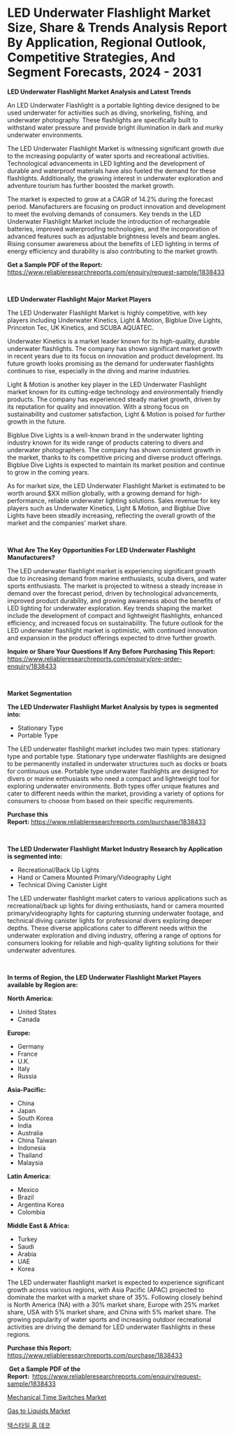 <p><h1>LED Underwater Flashlight Market Size, Share & Trends Analysis Report By Application, Regional Outlook, Competitive Strategies, And Segment Forecasts, 2024 - 2031</h1></p><p><strong>LED Underwater Flashlight Market Analysis and Latest Trends</strong></p>
<p><p>An LED Underwater Flashlight is a portable lighting device designed to be used underwater for activities such as diving, snorkeling, fishing, and underwater photography. These flashlights are specifically built to withstand water pressure and provide bright illumination in dark and murky underwater environments.</p><p>The LED Underwater Flashlight Market is witnessing significant growth due to the increasing popularity of water sports and recreational activities. Technological advancements in LED lighting and the development of durable and waterproof materials have also fueled the demand for these flashlights. Additionally, the growing interest in underwater exploration and adventure tourism has further boosted the market growth.</p><p>The market is expected to grow at a CAGR of 14.2% during the forecast period. Manufacturers are focusing on product innovation and development to meet the evolving demands of consumers. Key trends in the LED Underwater Flashlight Market include the introduction of rechargeable batteries, improved waterproofing technologies, and the incorporation of advanced features such as adjustable brightness levels and beam angles. Rising consumer awareness about the benefits of LED lighting in terms of energy efficiency and durability is also contributing to the market growth.</p></p>
<p><strong>Get a Sample PDF of the Report:&nbsp;</strong> <a href="https://www.reliableresearchreports.com/enquiry/request-sample/1838433">https://www.reliableresearchreports.com/enquiry/request-sample/1838433</a></p>
<p>&nbsp;</p>
<p><strong>LED Underwater Flashlight Major Market Players</strong></p>
<p><p>The LED Underwater Flashlight Market is highly competitive, with key players including Underwater Kinetics, Light & Motion, Bigblue Dive Lights, Princeton Tec, UK Kinetics, and SCUBA AQUATEC. </p><p>Underwater Kinetics is a market leader known for its high-quality, durable underwater flashlights. The company has shown significant market growth in recent years due to its focus on innovation and product development. Its future growth looks promising as the demand for underwater flashlights continues to rise, especially in the diving and marine industries.</p><p>Light & Motion is another key player in the LED Underwater Flashlight market known for its cutting-edge technology and environmentally friendly products. The company has experienced steady market growth, driven by its reputation for quality and innovation. With a strong focus on sustainability and customer satisfaction, Light & Motion is poised for further growth in the future.</p><p>Bigblue Dive Lights is a well-known brand in the underwater lighting industry known for its wide range of products catering to divers and underwater photographers. The company has shown consistent growth in the market, thanks to its competitive pricing and diverse product offerings. Bigblue Dive Lights is expected to maintain its market position and continue to grow in the coming years.</p><p>As for market size, the LED Underwater Flashlight Market is estimated to be worth around $XX million globally, with a growing demand for high-performance, reliable underwater lighting solutions. Sales revenue for key players such as Underwater Kinetics, Light & Motion, and Bigblue Dive Lights have been steadily increasing, reflecting the overall growth of the market and the companies' market share.</p></p>
<p>&nbsp;</p>
<p><strong>What Are The Key Opportunities For LED Underwater Flashlight Manufacturers?</strong></p>
<p><p>The LED underwater flashlight market is experiencing significant growth due to increasing demand from marine enthusiasts, scuba divers, and water sports enthusiasts. The market is projected to witness a steady increase in demand over the forecast period, driven by technological advancements, improved product durability, and growing awareness about the benefits of LED lighting for underwater exploration. Key trends shaping the market include the development of compact and lightweight flashlights, enhanced efficiency, and increased focus on sustainability. The future outlook for the LED underwater flashlight market is optimistic, with continued innovation and expansion in the product offerings expected to drive further growth.</p></p>
<p><strong>Inquire or Share Your Questions If Any Before Purchasing This Report:</strong> <a href="https://www.reliableresearchreports.com/enquiry/pre-order-enquiry/1838433">https://www.reliableresearchreports.com/enquiry/pre-order-enquiry/1838433</a></p>
<p>&nbsp;</p>
<p><strong>Market Segmentation</strong></p>
<p><strong>The LED Underwater Flashlight Market Analysis by types is segmented into:</strong></p>
<p><ul><li>Stationary Type</li><li>Portable Type</li></ul></p>
<p><p>The LED underwater flashlight market includes two main types: stationary type and portable type. Stationary type underwater flashlights are designed to be permanently installed in underwater structures such as docks or boats for continuous use. Portable type underwater flashlights are designed for divers or marine enthusiasts who need a compact and lightweight tool for exploring underwater environments. Both types offer unique features and cater to different needs within the market, providing a variety of options for consumers to choose from based on their specific requirements.</p></p>
<p><strong>Purchase this Report:&nbsp;</strong><a href="https://www.reliableresearchreports.com/purchase/1838433">https://www.reliableresearchreports.com/purchase/1838433</a></p>
<p>&nbsp;</p>
<p><strong>The LED Underwater Flashlight Market Industry Research by Application is segmented into:</strong></p>
<p><ul><li>Recreational/Back Up Lights</li><li>Hand or Camera Mounted Primary/Videography Light</li><li>Technical Diving Canister Light</li></ul></p>
<p><p>The LED underwater flashlight market caters to various applications such as recreational/back up lights for diving enthusiasts, hand or camera mounted primary/videography lights for capturing stunning underwater footage, and technical diving canister lights for professional divers exploring deeper depths. These diverse applications cater to different needs within the underwater exploration and diving industry, offering a range of options for consumers looking for reliable and high-quality lighting solutions for their underwater adventures.</p></p>
<p>&nbsp;</p>
<p><strong>In terms of Region, the LED Underwater Flashlight Market Players available by Region are:</strong></p>
<p>
    <p> <strong> North America: </strong>
        <ul>
            <li>United States</li>
            <li>Canada</li>
        </ul>
        </p> 
    <p> <strong> Europe: </strong>
        <ul>
            <li>Germany</li>
            <li>France</li>
            <li>U.K.</li>
            <li>Italy</li>
            <li>Russia</li>
        </ul>
        </p> 
    <p> <strong> Asia-Pacific: </strong>
        <ul>
            <li>China</li>
            <li>Japan</li>
            <li>South Korea</li>
            <li>India</li>
            <li>Australia</li>
            <li>China Taiwan</li>
            <li>Indonesia</li>
            <li>Thailand</li>
            <li>Malaysia</li>
        </ul>
        </p> 
    <p> <strong> Latin America: </strong>
        <ul>
            <li>Mexico</li>
            <li>Brazil</li>
            <li>Argentina Korea</li>
            <li>Colombia</li>
        </ul>
        </p> 
    <p> <strong> Middle East & Africa: </strong>
        <ul>
            <li>Turkey</li>
            <li>Saudi</li>
            <li>Arabia</li>
            <li>UAE</li>
            <li>Korea</li>
        </ul>
    </p>
    </p>
<p><p>The LED underwater flashlight market is expected to experience significant growth across various regions, with Asia Pacific (APAC) projected to dominate the market with a market share of 35%. Following closely behind is North America (NA) with a 30% market share, Europe with 25% market share, USA with 5% market share, and China with 5% market share. The growing popularity of water sports and increasing outdoor recreational activities are driving the demand for LED underwater flashlights in these regions.</p></p>
<p><strong>Purchase this Report: </strong><a href="https://www.reliableresearchreports.com/purchase/1838433">https://www.reliableresearchreports.com/purchase/1838433</a></p>
<p>&nbsp;<strong>Get a Sample PDF of the Report:&nbsp;&nbsp;</strong><a href="https://www.reliableresearchreports.com/enquiry/request-sample/1838433">https://www.reliableresearchreports.com/enquiry/request-sample/1838433</a></p>
<p><strong></strong></p>
<p><p><a href="https://github.com/Whitneyboyettebo9kiw7yr13/Market-Research-Report-List-1/blob/main/mechanical-time-switches-market.md">Mechanical Time Switches Market</a></p><p><a href="https://fuschia-pecorino-a6d.notion.site/Gas-to-Liquids-Market-Analysis-Examines-its-Scope-on-Growth-Opportunities-and-Forecasted-Trends-Spa-803be13d91004ec7b49dd210e01181e8">Gas to Liquids Market</a></p><p><a href="https://github.com/trmesnao7959541/Market-Research-Report-List-1/blob/main/360467210959.md">텍스타일 홈 데코</a></p></p>
